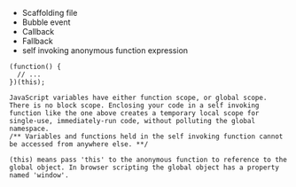 * Scaffolding file
* Bubble event
* Callback
* Fallback
* self invoking anonymous function expression
```
(function() {
  // ...
})(this);

JavaScript variables have either function scope, or global scope. There is no block scope. Enclosing your code in a self invoking function like the one above creates a temporary local scope for single-use, immediately-run code, without polluting the global namespace. 
/** Variables and functions held in the self invoking function cannot be accessed from anywhere else. **/

(this) means pass 'this' to the anonymous function to reference to the global object. In browser scripting the global object has a property named 'window'.
```
